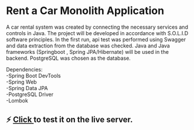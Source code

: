 # Rent a Car Monolith Application

A car rental system was created by connecting the necessary services and controls in Java. The project will be developed in accordance with S.O.L.I.D software principles. In the first run, api test was performed using Swagger and data extraction from the database was checked. Java and Java frameworks (Springboot , Spring JPA/Hibernate) will be used in the backend. PostgreSQL was chosen as the database.
 
Dependencies: <br>
-Spring Boot DevTools <br>
-Spring Web <br>
-Spring Data JPA <br>
-PostgreSQL Driver <br>
-Lombok

<b><h2>	⚡ <a href="https://etiya-rent-a-car-pair-6.herokuapp.com/swagger-ui.html">Click </a>to test it on the live server. </h2></b>


